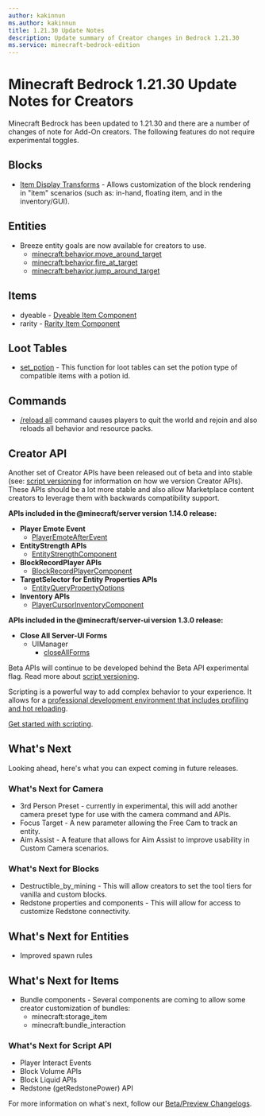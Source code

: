 ```yaml
---
author: kakinnun
ms.author: kakinnun
title: 1.21.30 Update Notes
description: Update summary of Creator changes in Bedrock 1.21.30
ms.service: minecraft-bedrock-edition
---
```

# Minecraft Bedrock 1.21.30 Update Notes for Creators

Minecraft Bedrock has been updated to 1.21.30 and there are a number of changes of note for Add-On creators. The following features do not require experimental toggles.

## Blocks
 - [Item Display Transforms](../Reference/Content/BlockReference/Examples/ItemDisplayTransforms.md) - Allows customization of the block rendering in "item" scenarios (such as: in-hand, floating item, and in the inventory/GUI).

## Entities

- Breeze entity goals are now available for creators to use.
  - [minecraft:behavior.move_around_target](./../Reference/Content/EntityReference/Examples/EntityGoals/minecraftBehavior_move_around_target.md)
  - [minecraft:behavior.fire_at_target](./../Reference/Content/EntityReference/Examples/EntityGoals/minecraftBehavior_fire_at_target.md)
  - [minecraft:behavior.jump_around_target](./../Reference/Content/EntityReference/Examples/EntityGoals/minecraftBehavior_jump_around_target.md)

## Items

- dyeable - [Dyeable Item Component](../Reference/Content/ItemReference/Examples/ItemComponents/minecraft_dyeable.md)
- rarity - [Rarity Item Component](../Reference/Content/ItemReference/Examples/ItemComponents/minecraft_rarity.md)

## Loot Tables
- [set_potion](./LootAndTradeTableFunctions.md) - This function for loot tables can set the potion type of compatible items with a potion id.

## Commands

- [/reload all](../Commands/commands/reload.md) command causes players to quit the world and rejoin and also reloads all behavior and resource packs.
  
## Creator API

Another set of Creator APIs have been released out of beta and into stable (see: [script versioning](ScriptVersioning.md) for information on how we version Creator APIs). These APIs should be a lot more stable and also allow Marketplace content creators to leverage them with backwards compatibility support.

**APIs included in the @minecraft/server version 1.14.0 release:**

- **Player Emote Event**
  - [PlayerEmoteAfterEvent](../ScriptAPI/minecraft/server/PlayerEmoteAfterEvent.md)
- **EntityStrength APIs**
  - [EntityStrengthComponent](../ScriptAPI/minecraft/server/EntityStrengthComponent.md)
- **BlockRecordPlayer APIs**
  - [BlockRecordPlayerComponent](../ScriptAPI/minecraft/server/BlockRecordPlayerComponent.md)
- **TargetSelector for Entity Properties APIs**
  - [EntityQueryPropertyOptions](../ScriptAPI/minecraft/server/EntityQueryPropertyOptions.md)
- **Inventory APIs**
  - [PlayerCursorInventoryComponent](../ScriptAPI/minecraft/server/PlayerCursorInventoryComponent.md)

**APIs included in the @minecraft/server-ui version 1.3.0 release:**

- **Close All Server-UI Forms**
  - UIManager
    - [closeAllForms](../ScriptAPI/minecraft/server-ui/UIManager.md#closeallforms)

Beta APIs will continue to be developed behind the Beta API experimental flag. Read more about [script versioning](ScriptVersioning.md).

Scripting is a powerful way to add complex behavior to your experience. It allows for a [professional development environment that includes profiling and hot reloading](./ScriptDeveloperTools.md).

[Get started with scripting](https://aka.ms/startwithmcscript).

## What's Next

Looking ahead, here's what you can expect coming in future releases.

### What's Next for Camera

- 3rd Person Preset - currently in experimental, this will add another camera preset type for use with the camera command and APIs.
- Focus Target - A new parameter allowing the Free Cam to track an entity.
- Aim Assist - A feature that allows for Aim Assist to improve usability in Custom Camera scenarios.

### What's Next for Blocks

- Destructible_by_mining - This will allow creators to set the tool tiers for vanilla and custom blocks.
- Redstone properties and components - This will allow for access to customize Redstone connectivity.

## What's Next for Entities

- Improved spawn rules

## What's Next for Items

- Bundle components - Several components are coming to allow some creator customization of bundles:
  - minecraft:storage_item
  - minecraft:bundle_interaction

### What's Next for Script API

- Player Interact Events
- Block Volume APIs
- Block Liquid APIs
- Redstone (getRedstonePower) API

For more information on what's next, follow our [Beta/Preview Changelogs](https://feedback.minecraft.net/hc/sections/360001185332).
